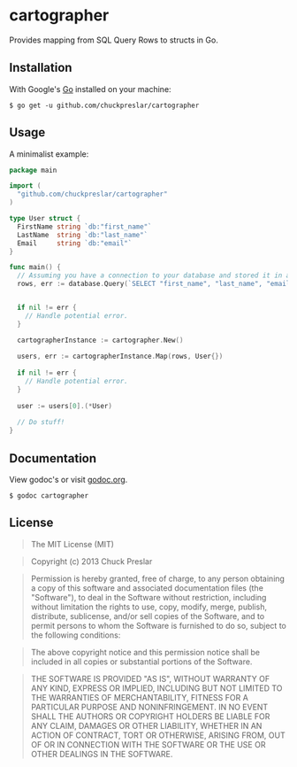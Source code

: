 # cartographer

Provides mapping from SQL Query Rows to structs in Go.

## Installation

With Google's [Go](http://www.golang.org) installed on your machine:

    $ go get -u github.com/chuckpreslar/cartographer

## Usage

A minimalist example:

```go
package main

import (
  "github.com/chuckpreslar/cartographer"
)

type User struct {
  FirstName string `db:"first_name"`
  LastName  string `db:"last_name"`
  Email     string `db:"email"`
}

func main() {
  // Assuming you have a connection to your database and stored it in a variable named `database`...
  rows, err := database.Query(`SELECT "first_name", "last_name", "email" FROM "users"`)


  if nil != err {
    // Handle potential error.
  }

  cartographerInstance := cartographer.New()
  
  users, err := cartographerInstance.Map(rows, User{})
  
  if nil != err {
    // Handle potential error.
  }
  
  user := users[0].(*User)
  
  // Do stuff!
}
```

## Documentation

View godoc's or visit [godoc.org](http://godoc.org/github.com/chuckpreslar/cartographer).

    $ godoc cartographer
    
## License

> The MIT License (MIT)

> Copyright (c) 2013 Chuck Preslar

> Permission is hereby granted, free of charge, to any person obtaining a copy
> of this software and associated documentation files (the "Software"), to deal
> in the Software without restriction, including without limitation the rights
> to use, copy, modify, merge, publish, distribute, sublicense, and/or sell
> copies of the Software, and to permit persons to whom the Software is
> furnished to do so, subject to the following conditions:

> The above copyright notice and this permission notice shall be included in
> all copies or substantial portions of the Software.

> THE SOFTWARE IS PROVIDED "AS IS", WITHOUT WARRANTY OF ANY KIND, EXPRESS OR
> IMPLIED, INCLUDING BUT NOT LIMITED TO THE WARRANTIES OF MERCHANTABILITY,
> FITNESS FOR A PARTICULAR PURPOSE AND NONINFRINGEMENT. IN NO EVENT SHALL THE
> AUTHORS OR COPYRIGHT HOLDERS BE LIABLE FOR ANY CLAIM, DAMAGES OR OTHER
> LIABILITY, WHETHER IN AN ACTION OF CONTRACT, TORT OR OTHERWISE, ARISING FROM,
> OUT OF OR IN CONNECTION WITH THE SOFTWARE OR THE USE OR OTHER DEALINGS IN
> THE SOFTWARE.
